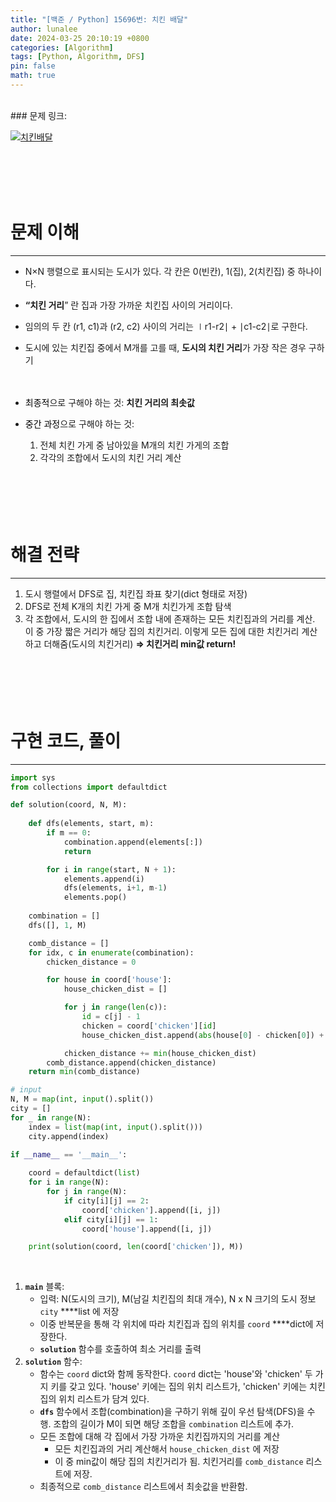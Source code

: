 ```yaml
---
title: "[백준 / Python] 15696번: 치킨 배달"
author: lunalee
date: 2024-03-25 20:10:19 +0800
categories: [Algorithm]
tags: [Python, Algorithm, DFS]
pin: false
math: true
---
```


<br/>
### 문제 링크:

[![치킨배달](https://github.com/cotes2020/jekyll-theme-chirpy/assets/34572874/b4468f6a-be77-4d44-bdfd-33c44c25905b)](https://www.acmicpc.net/problem/15686)

<br/><br/><br/><br/>

# 문제 이해

---

- N×N 행렬으로 표시되는 도시가 있다. 각 칸은 0(빈칸), 1(집), 2(치킨집) 중 하나이다.
- **“치킨 거리**” 란 집과 가장 가까운 치킨집 사이의 거리이다.
- 임의의 두 칸 (r1, c1)과 (r2, c2) 사이의 거리는 $∣$r1-r2$∣$ + $∣$c1-c2$∣$로 구한다.
- 도시에 있는 치킨집 중에서 M개를 고를 때, **도시의 치킨 거리**가 가장 작은 경우 구하기
<br/><br/><br/>

- <mark style='background-color: var(--hl-yellow)'><span style='color: var(--text-color)'>최종적</span></mark>으로 구해야 하는 것: **치킨 거리의 최솟값**
- <mark style='background-color: var(--hl-green)'><span style='color: var(--text-color)'>중간 과정</span></mark>으로 구해야 하는 것:
    1. 전체 치킨 가게 중 남아있을 M개의 치킨 가게의 조합
    2. 각각의 조합에서 도시의 치킨 거리 계산
<br/><br/><br/><br/><br/><br/>

# 해결 전략

---

1. 도시 행렬에서 DFS로 집, 치킨집 좌표 찾기(dict 형태로 저장)
2. DFS로 전체 K개의 치킨 가게 중 M개 치킨가게 조합 탐색
3. 각 조합에서, 도시의 한 집에서 조합 내에 존재하는 모든 치킨집과의 거리를 계산. 이 중 가장 짧은 거리가 해당 집의 치킨거리. 이렇게 모든 집에 대한 치킨거리 계산하고 더해줌(도시의 치킨거리)
**⇒ 치킨거리 min값 return!** 
<br/><br/><br/><br/><br/><br/>

# 구현 코드, 풀이

---

```python
import sys
from collections import defaultdict

def solution(coord, N, M):
 
    def dfs(elements, start, m):
        if m == 0:
            combination.append(elements[:])
            return

        for i in range(start, N + 1):
            elements.append(i)
            dfs(elements, i+1, m-1)
            elements.pop()
  
    combination = []
    dfs([], 1, M)

    comb_distance = []
    for idx, c in enumerate(combination):
        chicken_distance = 0

        for house in coord['house']:
            house_chicken_dist = []

            for j in range(len(c)):
                id = c[j] - 1
                chicken = coord['chicken'][id]
                house_chicken_dist.append(abs(house[0] - chicken[0]) + abs(house[1] - chicken[1]))

            chicken_distance += min(house_chicken_dist)
        comb_distance.append(chicken_distance)
    return min(comb_distance)

# input
N, M = map(int, input().split())
city = []
for _ in range(N):
    index = list(map(int, input().split()))
    city.append(index)

if __name__ == '__main__':
      
    coord = defaultdict(list)
    for i in range(N):
        for j in range(N):
            if city[i][j] == 2:
                coord['chicken'].append([i, j])
            elif city[i][j] == 1:
                coord['house'].append([i, j])

    print(solution(coord, len(coord['chicken']), M))
```
<br/>

1. **`main`** 블록:
    - 입력: N(도시의 크기), M(남길 치킨집의 최대 개수), N x N 크기의 도시 정보 `city` ****list 에 저장
    - 이중 반복문을 통해 각 위치에 따라 치킨집과 집의 위치를 `coord` ****dict에 저장한다.
    - **`solution`** 함수를 호출하여 최소 거리를 출력
2. **`solution`** 함수:
    - 함수는 `coord` dict와 함께 동작한다. `coord` dict는 'house'와 'chicken' 두 가지 키를 갖고 있다. 'house' 키에는 집의 위치 리스트가, 'chicken' 키에는 치킨집의 위치 리스트가 담겨 있다.
    - **`dfs`** 함수에서 조합(combination)을 구하기 위해 깊이 우선 탐색(DFS)을 수행. 조합의 길이가 M이 되면 해당 조합을 `combination` 리스트에 추가.
    - 모든 조합에 대해 각 집에서 가장 가까운 치킨집까지의 거리를 계산
        - 모든 치킨집과의 거리 계산해서 `house_chicken_dist` 에 저장
        - 이 중 min값이 해당 집의 치킨거리가 됨. 치킨거리를 `comb_distance` 리스트에 저장.
    - 최종적으로 `comb_distance` 리스트에서 최솟값을 반환함.
<br/><br/><br/><br/>
